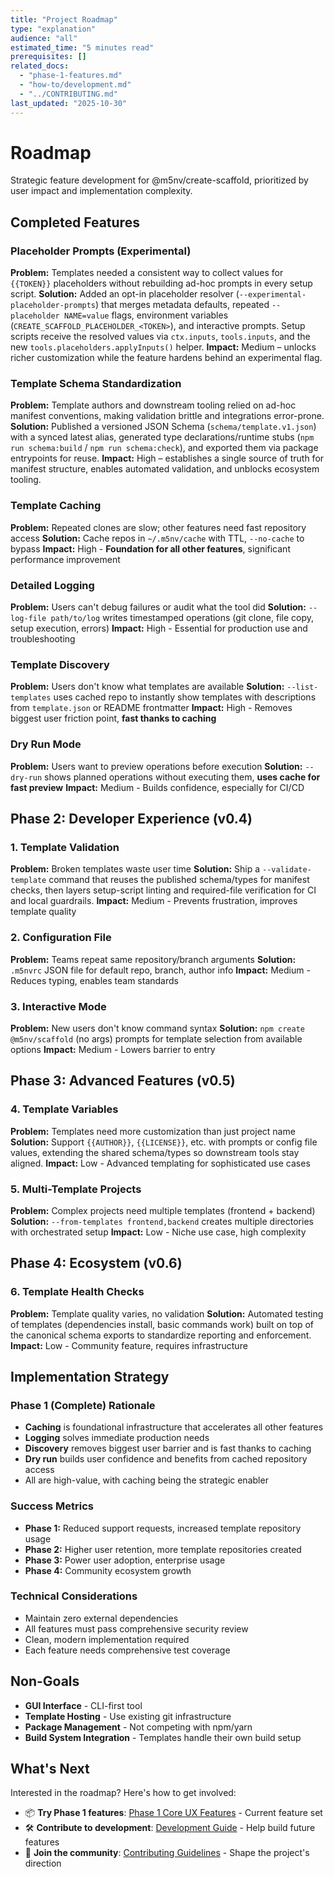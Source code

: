 ```yaml
---
title: "Project Roadmap"
type: "explanation"
audience: "all"
estimated_time: "5 minutes read"
prerequisites: []
related_docs:
  - "phase-1-features.md"
  - "how-to/development.md"
  - "../CONTRIBUTING.md"
last_updated: "2025-10-30"
---
```


# Roadmap

Strategic feature development for @m5nv/create-scaffold, prioritized by user
impact and implementation complexity.

## Completed Features

### Placeholder Prompts (Experimental)

**Problem:** Templates needed a consistent way to collect values for `{{TOKEN}}` placeholders without rebuilding ad-hoc prompts in every setup script.
**Solution:** Added an opt-in placeholder resolver (`--experimental-placeholder-prompts`) that merges metadata defaults, repeated `--placeholder NAME=value` flags, environment variables (`CREATE_SCAFFOLD_PLACEHOLDER_<TOKEN>`), and interactive prompts. Setup scripts receive the resolved values via `ctx.inputs`, `tools.inputs`, and the new `tools.placeholders.applyInputs()` helper.
**Impact:** Medium – unlocks richer customization while the feature hardens behind an experimental flag.

### Template Schema Standardization

**Problem:** Template authors and downstream tooling relied on ad-hoc manifest conventions, making validation brittle and integrations error-prone.
**Solution:** Published a versioned JSON Schema (`schema/template.v1.json`) with a synced latest alias, generated type declarations/runtime stubs (`npm run schema:build` / `npm run schema:check`), and exported them via package entrypoints for reuse.
**Impact:** High – establishes a single source of truth for manifest structure, enables automated validation, and unblocks ecosystem tooling.

### Template Caching

**Problem:** Repeated clones are slow; other features need fast repository access
**Solution:** Cache repos in `~/.m5nv/cache` with TTL, `--no-cache` to bypass
**Impact:** High - **Foundation for all other features**, significant performance improvement

### Detailed Logging

**Problem:** Users can't debug failures or audit what the tool did
**Solution:** `--log-file path/to/log` writes timestamped operations (git clone, file copy, setup execution, errors)
**Impact:** High - Essential for production use and troubleshooting

### Template Discovery

**Problem:** Users don't know what templates are available
**Solution:** `--list-templates` uses cached repo to instantly show templates with descriptions from `template.json` or README frontmatter
**Impact:** High - Removes biggest user friction point, **fast thanks to caching**

### Dry Run Mode

**Problem:** Users want to preview operations before execution
**Solution:** `--dry-run` shows planned operations without executing them, **uses cache for fast preview**
**Impact:** Medium - Builds confidence, especially for CI/CD

## Phase 2: Developer Experience (v0.4)

### 1. Template Validation

**Problem:** Broken templates waste user time
**Solution:** Ship a `--validate-template` command that reuses the published schema/types for manifest checks, then layers setup-script linting and required-file verification for CI and local guardrails.
**Impact:** Medium - Prevents frustration, improves template quality

### 2. Configuration File

**Problem:** Teams repeat same repository/branch arguments
**Solution:** `.m5nvrc` JSON file for default repo, branch, author info
**Impact:** Medium - Reduces typing, enables team standards

### 3. Interactive Mode

**Problem:** New users don't know command syntax
**Solution:** `npm create @m5nv/scaffold` (no args) prompts for template selection from available options
**Impact:** Medium - Lowers barrier to entry

## Phase 3: Advanced Features (v0.5)

### 4. Template Variables

**Problem:** Templates need more customization than just project name
**Solution:** Support `{{AUTHOR}}`, `{{LICENSE}}`, etc. with prompts or config file values, extending the shared schema/types so downstream tools stay aligned.
**Impact:** Low - Advanced templating for sophisticated use cases

### 5. Multi-Template Projects

**Problem:** Complex projects need multiple templates (frontend + backend)
**Solution:** `--from-templates frontend,backend` creates multiple directories with orchestrated setup
**Impact:** Low - Niche use case, high complexity

## Phase 4: Ecosystem (v0.6)

### 6. Template Health Checks

**Problem:** Template quality varies, no validation
**Solution:** Automated testing of templates (dependencies install, basic commands work) built on top of the canonical schema exports to standardize reporting and enforcement.
**Impact:** Low - Community feature, requires infrastructure

## Implementation Strategy

### Phase 1 (Complete) Rationale

- **Caching** is foundational infrastructure that accelerates all other features
- **Logging** solves immediate production needs
- **Discovery** removes biggest user barrier and is fast thanks to caching
- **Dry run** builds user confidence and benefits from cached repository access
- All are high-value, with caching being the strategic enabler

### Success Metrics

- **Phase 1:** Reduced support requests, increased template repository usage
- **Phase 2:** Higher user retention, more template repositories created
- **Phase 3:** Power user adoption, enterprise usage
- **Phase 4:** Community ecosystem growth

### Technical Considerations

- Maintain zero external dependencies
- All features must pass comprehensive security review
- Clean, modern implementation required
- Each feature needs comprehensive test coverage

## Non-Goals

- **GUI Interface** - CLI-first tool
- **Template Hosting** - Use existing git infrastructure
- **Package Management** - Not competing with npm/yarn
- **Build System Integration** - Templates handle their own build setup

## What's Next

Interested in the roadmap? Here's how to get involved:

- 📦 **Try Phase 1 features**: [Phase 1 Core UX Features](phase-1-features.md) - Current feature set
- 🛠️ **Contribute to development**: [Development Guide](how-to/development.md) - Help build future features
- 🤝 **Join the community**: [Contributing Guidelines](../CONTRIBUTING.md) - Shape the project's direction
